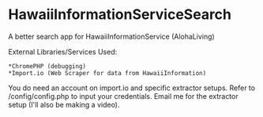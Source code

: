 # HawaiiInformationServiceSearch
A better search app for HawaiiInformationService (AlohaLiving)

External Libraries/Services Used:

    *ChromePHP (debugging)
    *Import.io (Web Scraper for data from HawaiiInformation)

You do need an account on import.io and specific extractor setups. Refer to /config/config.php to input your credentials. Email me for the extractor setup (I'll also be making a video).
